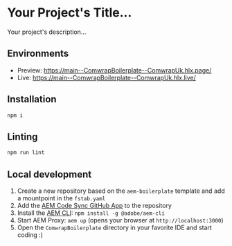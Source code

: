 # Your Project's Title...
Your project's description...

## Environments
- Preview: https://main--ComwrapBoilerplate--ComwrapUk.hlx.page/
- Live: https://main--ComwrapBoilerplate--ComwrapUk.hlx.live/

## Installation

```sh
npm i
```

## Linting

```sh
npm run lint
```

## Local development

1. Create a new repository based on the `aem-boilerplate` template and add a mountpoint in the `fstab.yaml`
1. Add the [AEM Code Sync GitHub App](https://github.com/apps/aem-code-sync) to the repository
1. Install the [AEM CLI](https://github.com/adobe/helix-cli): `npm install -g @adobe/aem-cli`
1. Start AEM Proxy: `aem up` (opens your browser at `http://localhost:3000`)
1. Open the `ComwrapBoilerplate` directory in your favorite IDE and start coding :)
